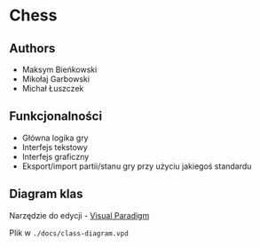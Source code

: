 # Chess

## Authors
* Maksym Bieńkowski
* Mikołaj Garbowski
* Michał Łuszczek


## Funkcjonalności
* Główna logika gry
* Interfejs tekstowy
* Interfejs graficzny
* Eksport/import partii/stanu gry przy użyciu jakiegoś standardu

## Diagram klas
Narzędzie do edycji - [Visual Paradigm](https://online.visual-paradigm.com/drive)

Plik w `./docs/class-diagram.vpd`